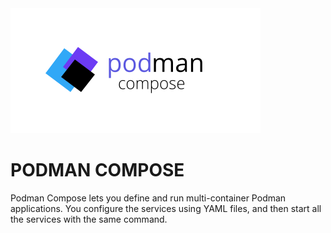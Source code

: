 <img src="/docs/logo.svg">

# PODMAN COMPOSE
Podman Compose lets you define and run multi-container Podman applications. You configure the services using YAML files, and then start all the services with the same command.
